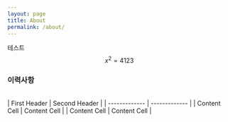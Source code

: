 ```yaml
---
layout: page
title: About
permalink: /about/
---
```


테스트 $$x^2=4123$$

### 이력사항
<br/>
| First Header  | Second Header |
| ------------- | ------------- |
| Content Cell  | Content Cell  |
| Content Cell  | Content Cell  |
